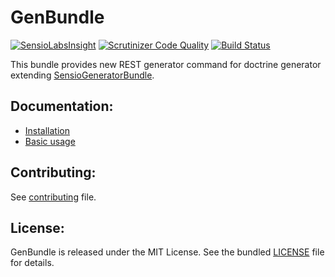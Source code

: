 # GenBundle

[![SensioLabsInsight](https://insight.sensiolabs.com/projects/5cacdc48-2551-44d4-9ec3-0d3bf3dc7385/mini.png)](https://insight.sensiolabs.com/projects/5cacdc48-2551-44d4-9ec3-0d3bf3dc7385)
[![Scrutinizer Code Quality](https://scrutinizer-ci.com/g/kpicaza/GenBundle/badges/quality-score.png?b=master)](https://scrutinizer-ci.com/g/kpicaza/GenBundle/?branch=master)
[![Build Status](https://scrutinizer-ci.com/g/kpicaza/GenBundle/badges/build.png?b=master)](https://scrutinizer-ci.com/g/kpicaza/GenBundle/build-status/master)

This bundle provides new REST generator command for doctrine generator extending
[SensioGeneratorBundle](https://github.com/sensiolabs/SensioGeneratorBundle).

## Documentation:

* [Installation](Resources/doc/installation.md)
* [Basic usage](Resources/doc/basic-usage.md)

## Contributing:

See [contributing](Resources/doc/contributing.md) file.

## License:

GenBundle is released under the MIT License. See the bundled [LICENSE](LICENSE) file for details.
